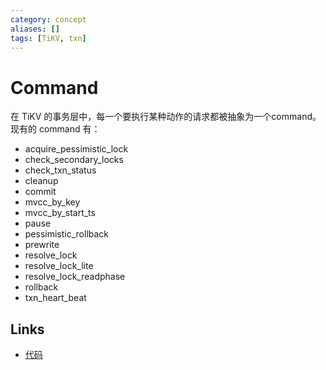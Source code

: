 ```yaml
---
category: concept
aliases: []
tags: [TiKV, txn]
---
```

# Command

在 TiKV 的事务层中，每一个要执行某种动作的请求都被抽象为一个command。
现有的 command 有：
- acquire_pessimistic_lock
- check_secondary_locks
- check_txn_status
- cleanup
- commit
- mvcc_by_key
- mvcc_by_start_ts
- pause
- pessimistic_rollback
- prewrite
- resolve_lock
- resolve_lock_lite
- resolve_lock_readphase
- rollback
- txn_heart_beat

## Links

- [代码](https://github.com/tikv/tikv/blob/master/src/storage/txn/commands/mod.rs)
